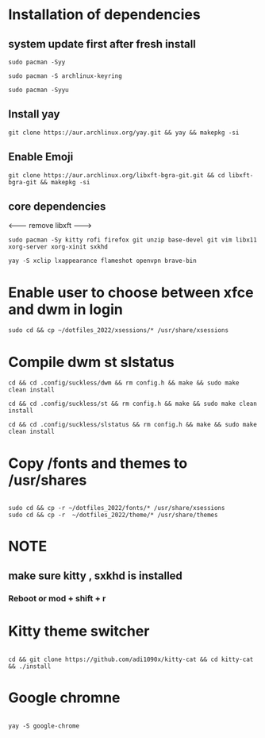 # Installation of dependencies

## system update first after fresh install

```
sudo pacman -Syy

sudo pacman -S archlinux-keyring

sudo pacman -Syyu
```

## Install yay

```
git clone https://aur.archlinux.org/yay.git && yay && makepkg -si
```

## Enable Emoji

```
git clone https://aur.archlinux.org/libxft-bgra-git.git && cd libxft-bgra-git && makepkg -si
```

## core dependencies

<--- remove libxft --->

```
sudo pacman -Sy kitty rofi firefox git unzip base-devel git vim libx11 xorg-server xorg-xinit sxkhd
```

```
yay -S xclip lxappearance flameshot openvpn brave-bin
```

# Enable user to choose between xfce and dwm in login

```
sudo cd && cp ~/dotfiles_2022/xsessions/* /usr/share/xsessions
```

# Compile dwm st slstatus

```
cd && cd .config/suckless/dwm && rm config.h && make && sudo make clean install

cd && cd .config/suckless/st && rm config.h && make && sudo make clean  install

cd && cd .config/suckless/slstatus && rm config.h && make && sudo make  clean install

```

# Copy /fonts and themes to /usr/shares

```

sudo cd && cp -r ~/dotfiles_2022/fonts/* /usr/share/xsessions
sudo cd && cp -r  ~/dotfiles_2022/theme/* /usr/share/themes

```

# NOTE

## make sure kitty , sxkhd is installed

### Reboot or mod + shift + r

# Kitty theme switcher

```

cd && git clone https://github.com/adi1090x/kitty-cat && cd kitty-cat && ./install

```

# Google chromne

```

yay -S google-chrome

```

```

```
